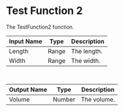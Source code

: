 
            
# Test Function 2

The TestFunction2 function.

|Input Name|Type|Description|
|---|---|---|
|Length|Range|The length.|
|Width|Range|The width.|


<br>

|Output Name|Type|Description|
|---|---|---|
|Volume|Number|The volume.|

